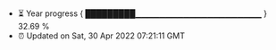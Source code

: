 - ⏳ Year progress { █████████▁▁▁▁▁▁▁▁▁▁▁▁▁▁▁▁▁▁▁▁▁ } 32.69 %
- ⏰ Updated on Sat, 30 Apr 2022 07:21:11 GMT

